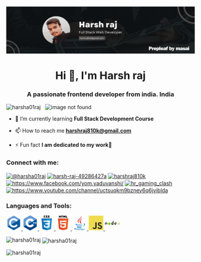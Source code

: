![logo](https://github.com/harsha01raj/harsha01raj/blob/main/Harsh%20raj%20(2).png)
<h1 align="center">Hi 👋, I'm Harsh raj</h1>
<h3 align="center">A passionate frontend developer from india. India</h3>
<img align="right" alt="image not found" width="400" src="https://camo.githubusercontent.com/cae12fddd9d6982901d82580bdf321d81fb299141098ca1c2d4891870827bf17/68747470733a2f2f6d69726f2e6d656469756d2e636f6d2f6d61782f313336302f302a37513379765349765f7430696f4a2d5a2e676966">

<p align="left"> <img src="https://komarev.com/ghpvc/?username=harsha01raj&label=Profile%20views&color=0e75b6&style=flat" alt="harsha01raj" /> </p>

- 🌱 I’m currently learning **Full Stack Development Course**

- 📫 How to reach me **harshraj810k@gmail.com**

- ⚡ Fun fact **I am dedicated to my work💼**

<h3 align="left">Connect with me:</h3>
<p align="left">
<a href="https://codepen.io/@harsha01raj" target="blank"><img align="center" src="https://raw.githubusercontent.com/rahuldkjain/github-profile-readme-generator/master/src/images/icons/Social/codepen.svg" alt="@harsha01raj" height="30" width="40" /></a>
<a href="https://linkedin.com/in/harsh-raj-49286427a" target="blank"><img align="center" src="https://raw.githubusercontent.com/rahuldkjain/github-profile-readme-generator/master/src/images/icons/Social/linked-in-alt.svg" alt="harsh-raj-49286427a" height="30" width="40" /></a>
<a href="https://codesandbox.com/harshraj810k" target="blank"><img align="center" src="https://raw.githubusercontent.com/rahuldkjain/github-profile-readme-generator/master/src/images/icons/Social/codesandbox.svg" alt="harshraj810k" height="30" width="40" /></a>
<a href="https://fb.com/https://www.facebook.com/yom.yaduvanshi/" target="blank"><img align="center" src="https://raw.githubusercontent.com/rahuldkjain/github-profile-readme-generator/master/src/images/icons/Social/facebook.svg" alt="https://www.facebook.com/yom.yaduvanshi/" height="30" width="40" /></a>
<a href="https://instagram.com/hr_gaming_clash" target="blank"><img align="center" src="https://raw.githubusercontent.com/rahuldkjain/github-profile-readme-generator/master/src/images/icons/Social/instagram.svg" alt="hr_gaming_clash" height="30" width="40" /></a>
<a href="https://www.youtube.com/c/https://www.youtube.com/channel/uctsuqkm9bzney6q6jviblda" target="blank"><img align="center" src="https://raw.githubusercontent.com/rahuldkjain/github-profile-readme-generator/master/src/images/icons/Social/youtube.svg" alt="https://www.youtube.com/channel/uctsuqkm9bzney6q6jviblda" height="30" width="40" /></a>
</p>

<h3 align="left">Languages and Tools:</h3>
<p align="left"> <a href="https://www.cprogramming.com/" target="_blank" rel="noreferrer"> <img src="https://raw.githubusercontent.com/devicons/devicon/master/icons/c/c-original.svg" alt="c" width="40" height="40"/> </a> <a href="https://www.w3schools.com/cpp/" target="_blank" rel="noreferrer"> <img src="https://raw.githubusercontent.com/devicons/devicon/master/icons/cplusplus/cplusplus-original.svg" alt="cplusplus" width="40" height="40"/> </a> <a href="https://www.w3schools.com/css/" target="_blank" rel="noreferrer"> <img src="https://raw.githubusercontent.com/devicons/devicon/master/icons/css3/css3-original-wordmark.svg" alt="css3" width="40" height="40"/> </a> <a href="https://www.w3.org/html/" target="_blank" rel="noreferrer"> <img src="https://raw.githubusercontent.com/devicons/devicon/master/icons/html5/html5-original-wordmark.svg" alt="html5" width="40" height="40"/> </a> <a href="https://www.java.com" target="_blank" rel="noreferrer"> <img src="https://raw.githubusercontent.com/devicons/devicon/master/icons/java/java-original.svg" alt="java" width="40" height="40"/> </a> <a href="https://developer.mozilla.org/en-US/docs/Web/JavaScript" target="_blank" rel="noreferrer"> <img src="https://raw.githubusercontent.com/devicons/devicon/master/icons/javascript/javascript-original.svg" alt="javascript" width="40" height="40"/> </a> <a href="https://nodejs.org" target="_blank" rel="noreferrer"> <img src="https://raw.githubusercontent.com/devicons/devicon/master/icons/nodejs/nodejs-original-wordmark.svg" alt="nodejs" width="40" height="40"/> </a> <a href="https://postman.com" target="_blank" <img src="https://raw.githubusercontent.com/devicons/devicon/master/icons/react/react-original-wordmark.svg" alt="react" width="40" height="40"/> </a> <a href="https://unity.com/" target="_blank" rel="noreferrer">  </a> </p>

<p><img align="left" src="https://github-readme-stats.vercel.app/api/top-langs?username=harsha01raj&show_icons=true&locale=en&layout=compact" alt="harsha01raj" /></p>

<p>&nbsp;<img align="center" src="https://github-readme-stats.vercel.app/api?username=harsha01raj&show_icons=true&locale=en" alt="harsha01raj" /></p>

<p><img align="center" src="https://github-readme-streak-stats.herokuapp.com/?user=harsha01raj&" alt="harsha01raj" /></p>
